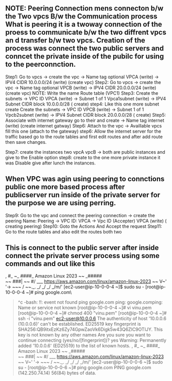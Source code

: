 NOTE: Peering Connection mens connecton b/w the Two vpcs B/w the Communication process
What is peering it is a twoway connection of the proess to communicate b/w the two diffrent vpcs an d transfer b/w two vpcs.
Creation of the process was connect the two public servers and conncet the private inside of the pubilc for using to the peerconnction.
-
Step1: Go to vpcs 
      -> create the  vpc
-> Name tag optional
      VPCA  (write)
-> IPV4 CIDR
     10.0.0.0/24 (write)
                               (create vpc)
 Step2: Go to vpcs 
      -> create the  vpc
-> Name tag optional
      VPCB  (write)
-> IPV4 CIDR
     20.0.0.0/24 (write)
                               (create vpc) 
NOTE: Write the name Route table (VPC1)
Step3: Create the subnets
-> VPC ID
      VPCA (write)
-> Subnet 1 of 1
      Vpca1subnet (write)
  -> IPV4 Subnet CIDR block
         10.0.0.0/28 
                                ( create)
step4: Like this one more subnet create
 Create the subnets
-> VPC ID
      VPCB (write)
-> Subnet 1 of 1
      Vpcb2subnet (write)
  -> IPV4 Subnet CIDR block
         20.0.0.0/28 
                                ( create)
Step5: Associate with internet gateway go to their and create
  -> Name tag
        internet  (write)
                                       (create internet gatway)
Step6: Attach to the vpc
-> Availlable vpcs
        fill this one
                                      (attach to the gateway)
step6: Allow the internet server for the traffic based
 go to the route tables and first edit routes and after add route then save changes.

 Step7: create the instances two
       vpcA
       vpcB
       -> both are public instances and give to the Enable option
step8: create to the one more private instance it was Disable give after lunch the instances.

When VPC was agin using peering to connctions public one more based process after publicserver run inside of the private server for the purpose we are using perring.
-
Step9: Go to the vpc and connect the peering connection
-> create the peering
        Name: Peering
-> VPC ID: VPCA
-> Vpc ID (Accepter)
    VPCA  (write)
                    ( creating peering)
Step10: Goto the Actions And Accept the request
Step11: Go to the route tables and also edit the routes both two



This is connect to the public server after inside connect the private server process using some commands and out like this
-

 ,     #_
   ~\_  ####_        Amazon Linux 2023
  ~~  \_#####\
  ~~     \###|
  ~~       \#/ ___   https://aws.amazon.com/linux/amazon-linux-2023
   ~~       V~' '->
    ~~~         /
      ~~._.   _/
         _/ _/
       _/m/'
[ec2-user@ip-10-0-0-4 ~]$ sudo su -
[root@ip-10-0-0-4 ~]# ping google.com\
> ^c
-bash: !!: event not found
> ping google.com
ping: google.comping: Name or service not known
[root@ip-10-0-0-4 ~]# vi vinu.pem
[root@ip-10-0-0-4 ~]# chmod 400 "vinu.pem"
[root@ip-10-0-0-4 ~]# ssh -i "vinu.pem" ec2-user@10.0.0.6
The authenticity of host '10.0.0.6 (10.0.0.6)' can't be established.
ED25519 key fingerprint is SHA256:QB9itxEzKz6Zy74GpwZaoVk6Digk5w43Q6ZIC9OTIJY.
This key is not known by any other names
Are you sure you want to continue connecting (yes/no/[fingerprint])? yes
Warning: Permanently added '10.0.0.6' (ED25519) to the list of known hosts.
   ,     #_
   ~\_  ####_        Amazon Linux 2023
  ~~  \_#####\
  ~~     \###|
  ~~       \#/ ___   https://aws.amazon.com/linux/amazon-linux-2023
   ~~       V~' '->
    ~~~         /
      ~~._.   _/
         _/ _/
       _/m/'
[ec2-user@ip-10-0-0-6 ~]$ sudo su -
[root@ip-10-0-0-6 ~]# ping google.com
PING google.com (142.250.74.14) 56(84) bytes of data.
       
 
        
  
